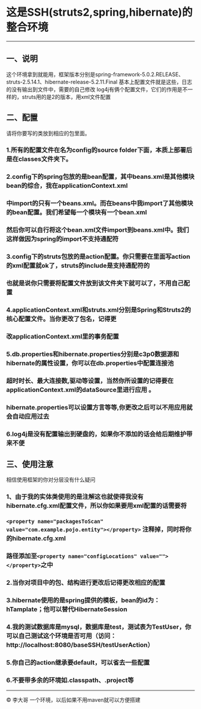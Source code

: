 
# 这是SSH(struts2,spring,hibernate)的整合环境

------------------------------------------------------------

## 一、说明

这个环境拿到就能用，框架版本分别是spring-framework-5.0.2.RELEASE、struts-2.5.14.1、hibernate-release-5.2.11.Final
基本上配置文件就是这些，日志的没有输出到文件中，需要的自己修改
log4j有俩个配置文件，它们的作用是不一样的，struts用的是2的版本，用xml文件配置

## 二、配置

请将你要写的类放到相应的包里面。

### 1.所有的配置文件在名为config的source folder下面，本质上部署后是在classes文件夹下。

### 2.config下的spring包放的是bean配置，其中beans.xml是其他模块bean的综合，我在applicationContext.xml
### 中import的只有一个beans.xml。而在beans中我import了其他模块的bean配置。我们希望每一个模块有一个bean.xml
### 然后你可以自行将这个bean.xml文件import到beans.xml中。我们这样做因为spring的import不支持通配符

### 3.config下的struts包放的是action配置。你只需要在里面写action的xml配置就ok了，struts的include是支持通配符的
### 也就是说你只需要将配置文件放到该文件夹下就可以了，不用自己配置

### 4.applicationContext.xml和struts.xml分别是Spring和Struts2的核心配置文件。当你更改了包名，记得更
### 改applicationContext.xml里的**事务配置** 

### 5.db.properties和hibernate.properties分别是c3p0数据源和hibernate的属性设置，你可以在db.properties中配置连接池
### 超时时长、最大连接数,驱动等设置，当然你所设置的记得**要在applicationContext.xml的dataSource里进行应用** 。
### hibernate.properties可以设置方言等等,你更改之后可以不用应用就会自动应用过去

### 6.log4j是没有配置输出到硬盘的，如果你不添加的话会给后期维护带来不便

## 三、使用注意

相信使用框架的你对分层没有什么疑问
	
### 1、由于我的实体类使用的是注解这也就使得我没有hibernate.cfg.xml配置文件，所以你如果要用xml配置的话需要将
### `<property name="packagesToScan" value="com.example.pojo.entity"></property>` 注释掉，同时将你的hibernate.cfg.xml
### 路径添加至`<property name="configLocations" value=""></property>`之中

### 2.当你对项目中的包、结构进行更改后记得更改相应的配置

### 3.hibernate使用的是spring提供的模板，bean的id为：hTamplate；他可以替代HibernateSession

### 4.我的测试数据库是mysql，数据库是test，测试表为TestUser，你可以自己测试这个环境是否可用（访问：http://localhost:8080/baseSSH/testUserAction）

### 5.你自己的action继承要default，可以省去一些配置

### 6.不要带多余的环境如.classpath、.project等


------------------------------------------------------------

&copy; 李大哥 一个环境，以后如果不用maven就可以方便搭建


















